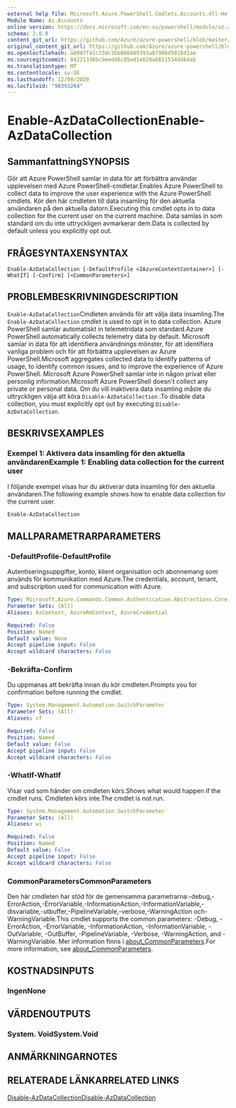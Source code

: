 ```yaml
---
external help file: Microsoft.Azure.PowerShell.Cmdlets.Accounts.dll-Help.xml
Module Name: Az.Accounts
online version: https://docs.microsoft.com/en-us/powershell/module/az.accounts/enable-azdatacollection
schema: 2.0.0
content_git_url: https://github.com/Azure/azure-powershell/blob/master/src/Accounts/Accounts/help/Enable-AzDataCollection.md
original_content_git_url: https://github.com/Azure/azure-powershell/blob/master/src/Accounts/Accounts/help/Enable-AzDataCollection.md
ms.openlocfilehash: a8087f41c33dc3bb066609393a87986d5016d1ae
ms.sourcegitcommit: 04221336bc9eed46c05ed1e828a6811534d4b4ab
ms.translationtype: MT
ms.contentlocale: sv-SE
ms.lasthandoff: 12/08/2020
ms.locfileid: "98393264"
---
```

# <span data-ttu-id="23ef1-101">Enable-AzDataCollection</span><span class="sxs-lookup"><span data-stu-id="23ef1-101">Enable-AzDataCollection</span></span>

## <span data-ttu-id="23ef1-102">Sammanfattning</span><span class="sxs-lookup"><span data-stu-id="23ef1-102">SYNOPSIS</span></span>
<span data-ttu-id="23ef1-103">Gör att Azure PowerShell samlar in data för att förbättra användar upplevelsen med Azure PowerShell-cmdletar.</span><span class="sxs-lookup"><span data-stu-id="23ef1-103">Enables Azure PowerShell to collect data to improve the user experience with the Azure PowerShell cmdlets.</span></span> <span data-ttu-id="23ef1-104">Kör den här cmdleten till data insamling för den aktuella användaren på den aktuella datorn.</span><span class="sxs-lookup"><span data-stu-id="23ef1-104">Executing this cmdlet opts in to data collection for the current user on the current machine.</span></span> <span data-ttu-id="23ef1-105">Data samlas in som standard om du inte uttryckligen avmarkerar dem.</span><span class="sxs-lookup"><span data-stu-id="23ef1-105">Data is collected by default unless you explicitly opt out.</span></span>

## <span data-ttu-id="23ef1-106">FRÅGESYNTAXEN</span><span class="sxs-lookup"><span data-stu-id="23ef1-106">SYNTAX</span></span>

```
Enable-AzDataCollection [-DefaultProfile <IAzureContextContainer>] [-WhatIf] [-Confirm] [<CommonParameters>]
```

## <span data-ttu-id="23ef1-107">PROBLEMBESKRIVNING</span><span class="sxs-lookup"><span data-stu-id="23ef1-107">DESCRIPTION</span></span>

<span data-ttu-id="23ef1-108">`Enable-AzDataCollection`Cmdleten används för att välja data insamling.</span><span class="sxs-lookup"><span data-stu-id="23ef1-108">The `Enable-AzDataCollection` cmdlet is used to opt in to data collection.</span></span> <span data-ttu-id="23ef1-109">Azure PowerShell samlar automatiskt in telemetridata som standard.</span><span class="sxs-lookup"><span data-stu-id="23ef1-109">Azure PowerShell automatically collects telemetry data by default.</span></span> <span data-ttu-id="23ef1-110">Microsoft samlar in data för att identifiera användnings mönster, för att identifiera vanliga problem och för att förbättra upplevelsen av Azure PowerShell.</span><span class="sxs-lookup"><span data-stu-id="23ef1-110">Microsoft aggregates collected data to identify patterns of usage, to identify common issues, and to improve the experience of Azure PowerShell.</span></span>
<span data-ttu-id="23ef1-111">Microsoft Azure PowerShell samlar inte in någon privat eller personlig information.</span><span class="sxs-lookup"><span data-stu-id="23ef1-111">Microsoft Azure PowerShell doesn't collect any private or personal data.</span></span> <span data-ttu-id="23ef1-112">Om du vill inaktivera data insamling måste du uttryckligen välja att köra `Disable-AzDataCollection` .</span><span class="sxs-lookup"><span data-stu-id="23ef1-112">To disable data collection, you must explicitly opt out by executing `Disable-AzDataCollection`.</span></span>

## <span data-ttu-id="23ef1-113">BESKRIVS</span><span class="sxs-lookup"><span data-stu-id="23ef1-113">EXAMPLES</span></span>

### <span data-ttu-id="23ef1-114">Exempel 1: Aktivera data insamling för den aktuella användaren</span><span class="sxs-lookup"><span data-stu-id="23ef1-114">Example 1: Enabling data collection for the current user</span></span>

<span data-ttu-id="23ef1-115">I följande exempel visas hur du aktiverar data insamling för den aktuella användaren.</span><span class="sxs-lookup"><span data-stu-id="23ef1-115">The following example shows how to enable data collection for the current user.</span></span>

```powershell
Enable-AzDataCollection
```

## <span data-ttu-id="23ef1-116">MALLPARAMETRAR</span><span class="sxs-lookup"><span data-stu-id="23ef1-116">PARAMETERS</span></span>

### <span data-ttu-id="23ef1-117">-DefaultProfile</span><span class="sxs-lookup"><span data-stu-id="23ef1-117">-DefaultProfile</span></span>

<span data-ttu-id="23ef1-118">Autentiseringsuppgifter, konto, klient organisation och abonnemang som används för kommunikation med Azure.</span><span class="sxs-lookup"><span data-stu-id="23ef1-118">The credentials, account, tenant, and subscription used for communication with Azure.</span></span>

```yaml
Type: Microsoft.Azure.Commands.Common.Authentication.Abstractions.Core.IAzureContextContainer
Parameter Sets: (All)
Aliases: AzContext, AzureRmContext, AzureCredential

Required: False
Position: Named
Default value: None
Accept pipeline input: False
Accept wildcard characters: False
```

### <span data-ttu-id="23ef1-119">-Bekräfta</span><span class="sxs-lookup"><span data-stu-id="23ef1-119">-Confirm</span></span>

<span data-ttu-id="23ef1-120">Du uppmanas att bekräfta innan du kör cmdleten.</span><span class="sxs-lookup"><span data-stu-id="23ef1-120">Prompts you for confirmation before running the cmdlet.</span></span>

```yaml
Type: System.Management.Automation.SwitchParameter
Parameter Sets: (All)
Aliases: cf

Required: False
Position: Named
Default value: False
Accept pipeline input: False
Accept wildcard characters: False
```

### <span data-ttu-id="23ef1-121">-WhatIf</span><span class="sxs-lookup"><span data-stu-id="23ef1-121">-WhatIf</span></span>

<span data-ttu-id="23ef1-122">Visar vad som händer om cmdleten körs.</span><span class="sxs-lookup"><span data-stu-id="23ef1-122">Shows what would happen if the cmdlet runs.</span></span> <span data-ttu-id="23ef1-123">Cmdleten körs inte.</span><span class="sxs-lookup"><span data-stu-id="23ef1-123">The cmdlet is not run.</span></span>

```yaml
Type: System.Management.Automation.SwitchParameter
Parameter Sets: (All)
Aliases: wi

Required: False
Position: Named
Default value: False
Accept pipeline input: False
Accept wildcard characters: False
```

### <span data-ttu-id="23ef1-124">CommonParameters</span><span class="sxs-lookup"><span data-stu-id="23ef1-124">CommonParameters</span></span>

<span data-ttu-id="23ef1-125">Den här cmdleten har stöd för de gemensamma parametrarna:-debug,-ErrorAction,-ErrorVariable,-InformationAction,-InformationVariable,-disvariable,-utbuffer,-PipelineVariable,-verbose,-WarningAction och-WarningVariable.</span><span class="sxs-lookup"><span data-stu-id="23ef1-125">This cmdlet supports the common parameters: -Debug, -ErrorAction, -ErrorVariable, -InformationAction, -InformationVariable, -OutVariable, -OutBuffer, -PipelineVariable, -Verbose, -WarningAction, and -WarningVariable.</span></span> <span data-ttu-id="23ef1-126">Mer information finns i [about_CommonParameters](/powershell/module/microsoft.powershell.core/about/about_commonparameters).</span><span class="sxs-lookup"><span data-stu-id="23ef1-126">For more information, see [about_CommonParameters](/powershell/module/microsoft.powershell.core/about/about_commonparameters).</span></span>

## <span data-ttu-id="23ef1-127">KOSTNADS</span><span class="sxs-lookup"><span data-stu-id="23ef1-127">INPUTS</span></span>

### <span data-ttu-id="23ef1-128">Ingen</span><span class="sxs-lookup"><span data-stu-id="23ef1-128">None</span></span>

## <span data-ttu-id="23ef1-129">VÄRDEN</span><span class="sxs-lookup"><span data-stu-id="23ef1-129">OUTPUTS</span></span>

### <span data-ttu-id="23ef1-130">System. Void</span><span class="sxs-lookup"><span data-stu-id="23ef1-130">System.Void</span></span>

## <span data-ttu-id="23ef1-131">ANMÄRKNINGAR</span><span class="sxs-lookup"><span data-stu-id="23ef1-131">NOTES</span></span>

## <span data-ttu-id="23ef1-132">RELATERADE LÄNKAR</span><span class="sxs-lookup"><span data-stu-id="23ef1-132">RELATED LINKS</span></span>

[<span data-ttu-id="23ef1-133">Disable-AzDataCollection</span><span class="sxs-lookup"><span data-stu-id="23ef1-133">Disable-AzDataCollection</span></span>](./Disable-AzDataCollection.md)
